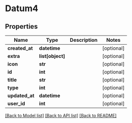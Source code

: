 # Datum4

## Properties
Name | Type | Description | Notes
------------ | ------------- | ------------- | -------------
**created_at** | **datetime** |  | [optional] 
**extra** | **list[object]** |  | [optional] 
**icon** | **str** |  | [optional] 
**id** | **int** |  | [optional] 
**title** | **str** |  | [optional] 
**type** | **int** |  | [optional] 
**updated_at** | **datetime** |  | [optional] 
**user_id** | **int** |  | [optional] 

[[Back to Model list]](../README.md#documentation-for-models) [[Back to API list]](../README.md#documentation-for-api-endpoints) [[Back to README]](../README.md)

